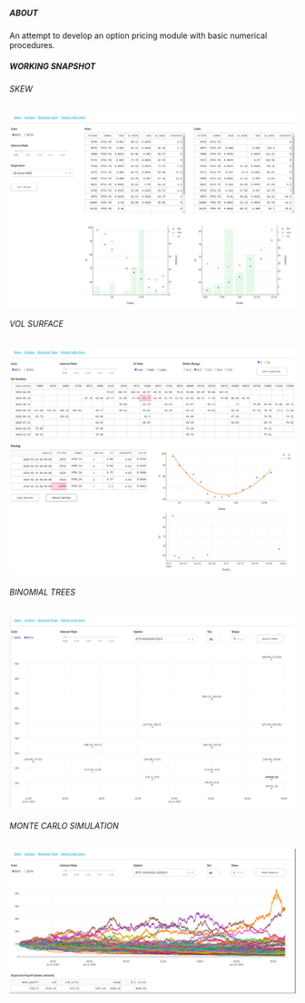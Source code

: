 ##### ABOUT   
An attempt to develop an option pricing module with basic numerical procedures.

##### WORKING SNAPSHOT
###### SKEW
![alt text](skew.png "Title")
###### VOL SURFACE
![alt text](surface.png "Title")
###### BINOMIAL TREES
![alt text](binomial_tree.png "Title")
###### MONTE CARLO SIMULATION
![alt text](mcs.png "Title")